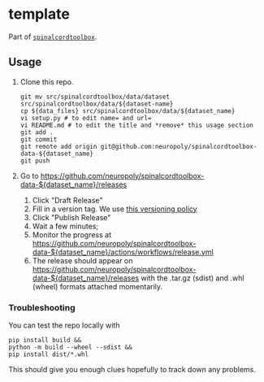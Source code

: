# <dataset> template

Part of [`spinalcordtoolbox`](https://github.com/neuropoly/spinalcordtoolbox).


## Usage

1. Clone this repo.

    ```
    git mv src/spinalcordtoolbox/data/dataset src/spinalcordtoolbox/data/${dataset-name} 
    cp ${data_files} src/spinalcordtoolbox/data/${dataset_name} 
    vi setup.py # to edit name= and url=
    vi README.md # to edit the title and *remove* this usage section
    git add .
    git commit
    git remote add origin git@github.com:neuropoly/spinalcordtoolbox-data-${dataset_name}
    git push
    ```

2. Go to https://github.com/neuropoly/spinalcordtoolbox-data-${dataset_name}/releases

    1. Click "Draft Release"
    2. Fill in a version tag. We use [this versioning policy](TODO)
    3. Click "Publish Release"
    4. Wait a few minutes;
    5. Monitor the progress at https://github.com/neuropoly/spinalcordtoolbox-data-${dataset_name}/actions/workflows/release.yml
    6. The release should appear on https://github.com/neuropoly/spinalcordtoolbox-data-${dataset_name}/releases
       with the .tar.gz (sdist) and .whl (wheel) formats attached momentarily.

### Troubleshooting

You can test the repo locally with

```
pip install build &&
python -m build --wheel --sdist &&
pip install dist/*.whl
```

This should give you enough clues hopefully to track down any problems.

